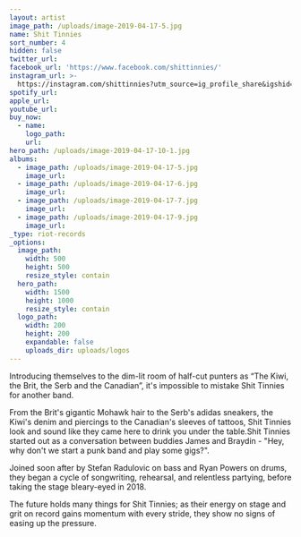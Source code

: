 ```yaml
---
layout: artist
image_path: /uploads/image-2019-04-17-5.jpg
name: Shit Tinnies
sort_number: 4
hidden: false
twitter_url:
facebook_url: 'https://www.facebook.com/shittinnies/'
instagram_url: >-
  https://instagram.com/shittinnies?utm_source=ig_profile_share&igshid=1tllh16b10v8f
spotify_url:
apple_url:
youtube_url:
buy_now:
  - name:
    logo_path:
    url:
hero_path: /uploads/image-2019-04-17-10-1.jpg
albums:
  - image_path: /uploads/image-2019-04-17-5.jpg
    image_url:
  - image_path: /uploads/image-2019-04-17-6.jpg
    image_url:
  - image_path: /uploads/image-2019-04-17-7.jpg
    image_url:
  - image_path: /uploads/image-2019-04-17-9.jpg
    image_url:
_type: riot-records
_options:
  image_path:
    width: 500
    height: 500
    resize_style: contain
  hero_path:
    width: 1500
    height: 1000
    resize_style: contain
  logo_path:
    width: 200
    height: 200
    expandable: false
    uploads_dir: uploads/logos
---
```


Introducing themselves to the dim-lit room of half-cut punters as “The Kiwi, the Brit, the Serb and the Canadian”, it's impossible to mistake Shit Tinnies for another band.

From the Brit's gigantic Mohawk hair to the Serb's adidas sneakers, the Kiwi's denim and piercings to the Canadian's sleeves of tattoos, Shit Tinnies look and sound like they came here to drink you under the table.Shit Tinnies started out as a conversation between buddies James and Braydin - "Hey, why don't we start a punk band and play some gigs?".

Joined soon after by Stefan Radulovic on bass and Ryan Powers on drums, they began a cycle of songwriting, rehearsal, and relentless partying, before taking the stage bleary-eyed in 2018.

The future holds many things for Shit Tinnies; as their energy on stage and grit on record gains momentum with every stride, they show no signs of easing up the pressure.